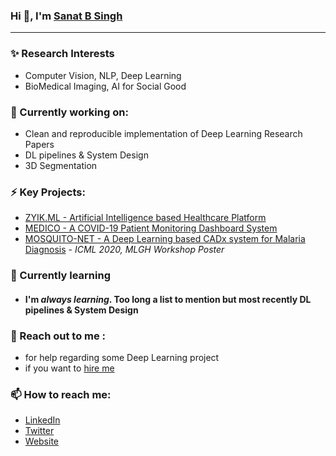 ### Hi 👋, I'm [Sanat B Singh](https://snatsingh.github.io)
---
### ✨ Research Interests
- Computer Vision, NLP, Deep Learning
- BioMedical Imaging, AI for Social Good


### 🔭 Currently working on:
- Clean and reproducible implementation of Deep Learning Research Papers
- DL pipelines & System Design
- 3D Segmentation

### ⚡ Key Projects:
- [ZYIK.ML - Artificial Intelligence based Healthcare Platform](https://zyikml.ml/)
- [MEDICO - A COVID-19 Patient Monitoring Dashboard System](http://zyik-medico.herokuapp.com/index.html)
- [MOSQUITO-NET - A Deep Learning based CADx system for Malaria Diagnosis](https://drive.google.com/file/d/1OoCqThpsm9N38eUTGNmxwRhVat8IxWVl/view) - *ICML 2020, MLGH Workshop Poster*

### 🌱 Currently learning
- #### I'm *always learning*. Too long a list to mention but most recently DL pipelines & System Design 

### 💬 Reach out to me :
- for help regarding some Deep Learning project
- if you want to [hire me](https://sanatbsingh.ml/files/cv.pdf)

### 📫 How to reach me:
- [LinkedIn](https://www.linkedin.com/in/sanatbsingh/)
- [Twitter](https://twitter.com/netdrop78)
- [Website](https://sanatsingh.github.io/)
